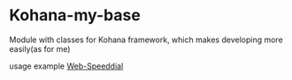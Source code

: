 Kohana-my-base
==============

Module with classes for Kohana framework, which makes developing more easily(as for me)

usage example [Web-Speeddial](https://github.com/triangleDev/web-speeddial/tree/alternative-ui)
